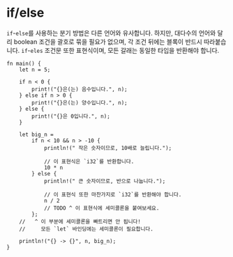 # if/else

`if`-`else`를 사용하는 분기 방법은 다른 언어와 유사합니다.
하지만, 대다수의 언어와 달리 boolean 조건을 괄호로 묶을 필요가 없으며,
각 조건 뒤에는 블록이 반드시 따라붙습니다.
`if`-`eles` 조건문 또한 표현식이며, 모든 갈래는 동일한 타입을 반환해야 합니다.

```rust,editable
fn main() {
    let n = 5;

    if n < 0 {
        print!("{}은(는) 음수입니다.", n);
    } else if n > 0 {
        print!("{}은(는) 양수입니다.", n);
    } else {
        print!("{}은 0입니다.", n);
    }

    let big_n =
        if n < 10 && n > -10 {
            println!(" 작은 숫자이므로, 10배로 늘립니다.");

            // 이 표현식은 `i32`를 반환합니다.
            10 * n
        } else {
            println!(" 큰 숫자이므로, 반으로 나눕니다.");

            // 이 표현식 또한 마찬가지로 `i32`를 반환해야 합니다.
            n / 2
            // TODO ^ 이 표현식에 세미콜론을 붙여보세요.
        };
    //   ^ 이 부분에 세미콜론을 빠트리면 안 됩니다!
    //     모든 `let` 바인딩에는 세미콜론이 필요합니다.

    println!("{} -> {}", n, big_n);
}
```

